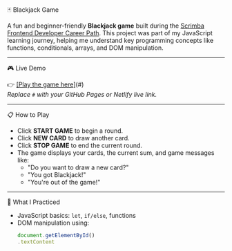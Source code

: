 🃏 Blackjack Game

A fun and beginner-friendly **Blackjack game** built during the [Scrimba Frontend Developer Career Path](https://scrimba.com/). This project was part of my JavaScript learning journey, helping me understand key programming concepts like functions, conditionals, arrays, and DOM manipulation.

---

 🎮 Live Demo

👉 [\[Play the game here\]](https://black-jackappjs.netlify.app/)(#)  
*Replace `#` with your GitHub Pages or Netlify live link.*

---

📋 How to Play

- Click **START GAME** to begin a round.
- Click **NEW CARD** to draw another card.
- Click **STOP GAME** to end the current round.
- The game displays your cards, the current sum, and game messages like:
  - "Do you want to draw a new card?"
  - "You got Blackjack!"
  - "You're out of the game!"

---

🧠 What I Practiced

- JavaScript basics: `let`, `if/else`, functions
- DOM manipulation using:
  ```js
  document.getElementById()
  .textContent
